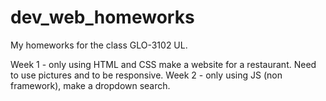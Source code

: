 # dev_web_homeworks

My homeworks for the class GLO-3102 UL. 

Week 1 - only using HTML and CSS make a website for a restaurant. Need to use pictures and to be responsive.
Week 2 - only using JS (non framework), make a dropdown search.
